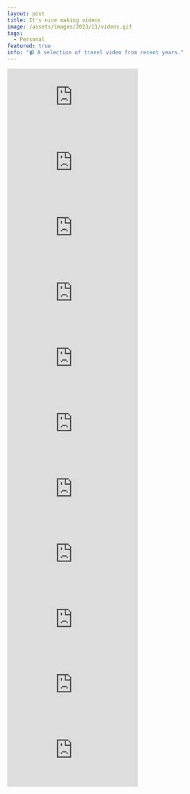 ```yaml
---
layout: post
title: It's nice making videos
image: /assets/images/2023/11/videos.gif
tags:
  - Personal
featured: true
info: "📹 A selection of travel video from recent years."
---
```



<iframe src='https://www.youtube.com/embed/6i2FBRnzXu0' loading="lazy" frameborder='0' allow="accelerometer; autoplay; encrypted-media; gyroscope; picture-in-picture" allowfullscreen></iframe>

<iframe src='https://www.youtube.com/embed/vkfC58Wtvm4' loading="lazy" frameborder='0' allow="accelerometer; autoplay; encrypted-media; gyroscope; picture-in-picture" allowfullscreen></iframe>

<iframe src='https://www.youtube.com/embed/zypcttH6EQU' loading="lazy" frameborder='0' allow="accelerometer; autoplay; encrypted-media; gyroscope; picture-in-picture" allowfullscreen></iframe>

<iframe src='https://www.youtube.com/embed/YUWkQb--h9o' loading="lazy" frameborder='0' allow="accelerometer; autoplay; encrypted-media; gyroscope; picture-in-picture" allowfullscreen></iframe>

<iframe src='https://www.youtube.com/embed/M4cNTlorCFs' loading="lazy" frameborder='0' allow="accelerometer; autoplay; encrypted-media; gyroscope; picture-in-picture" allowfullscreen></iframe>

<iframe src='https://www.youtube.com/embed/bhL0qP_CiPo' loading="lazy" frameborder='0' allow="accelerometer; autoplay; encrypted-media; gyroscope; picture-in-picture" allowfullscreen></iframe>

<iframe src='https://www.youtube.com/embed/4oOGCPP_FXw' loading="lazy" frameborder='0' allow="accelerometer; autoplay; encrypted-media; gyroscope; picture-in-picture" allowfullscreen></iframe>

<iframe src='https://www.youtube.com/embed/lGsEbqd2kWg' loading="lazy" frameborder='0' allow="accelerometer; autoplay; encrypted-media; gyroscope; picture-in-picture" allowfullscreen></iframe>

<iframe src='https://www.youtube.com/embed/6RMCwYtDJnk' loading="lazy" frameborder='0' allow="accelerometer; autoplay; encrypted-media; gyroscope; picture-in-picture" allowfullscreen></iframe>

<iframe src='https://www.youtube.com/embed/WOhp_85_sOE' loading="lazy" frameborder='0' allow="accelerometer; autoplay; encrypted-media; gyroscope; picture-in-picture" allowfullscreen></iframe>

<iframe src='https://www.youtube.com/embed/siIM1Y7CVH0' loading="lazy" frameborder='0' allow="accelerometer; autoplay; encrypted-media; gyroscope; picture-in-picture" allowfullscreen></iframe>
